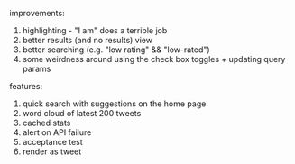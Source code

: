 improvements:
1. highlighting - "I am" does a terrible job
2. better results (and no results) view
3. better searching (e.g. "low rating" && "low-rated")
4. some weirdness around using the check box toggles + updating query params

features:
1. quick search with suggestions on the home page
2. word cloud of latest 200 tweets
3. cached stats
4. alert on API failure
5. acceptance test
6. render as tweet
